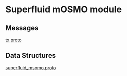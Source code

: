 # Superfluid mOSMO module

## Messages

[tx.proto](https://github.com/taiki1frsh/superfluid-osmo-on-tokenized-mars/blob/main/superfluid-mosmo-osmosis-custom/proto/osmosis/superfluid-mosmo/v1beta1/tx.proto)

## Data Structures

[superfluid_msomo.proto](https://github.com/taiki1frsh/superfluid-osmo-on-tokenized-mars/blob/main/superfluid-mosmo-osmosis-custom/proto/osmosis/superfluid-mosmo/superfluid_mosmo.proto)
